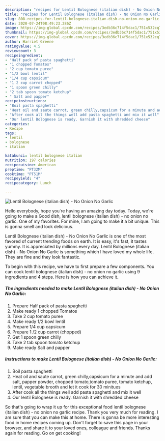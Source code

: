 ```yaml
---
description: "recipes for Lentil Bolognese (italian dish) - No Onion No Garlic | how to keep Lentil Bolognese (italian dish) - No Onion No Garlic"
title: "recipes for Lentil Bolognese (italian dish) - No Onion No Garlic | how to keep Lentil Bolognese (italian dish) - No Onion No Garlic"
slug: 808-recipes-for-lentil-bolognese-italian-dish-no-onion-no-garlic-how-to-keep-lentil-bolognese-italian-dish-no-onion-no-garlic
date: 2020-07-24T08:49:23.286Z
image: https://img-global.cpcdn.com/recipes/3edb36c714f5dac1/751x532cq70/lentil-bolognese-italian-dish-no-onion-no-garlic-recipe-main-photo.jpg
thumbnail: https://img-global.cpcdn.com/recipes/3edb36c714f5dac1/751x532cq70/lentil-bolognese-italian-dish-no-onion-no-garlic-recipe-main-photo.jpg
cover: https://img-global.cpcdn.com/recipes/3edb36c714f5dac1/751x532cq70/lentil-bolognese-italian-dish-no-onion-no-garlic-recipe-main-photo.jpg
author: Harriet Greene
ratingvalue: 4.5
reviewcount: 3
recipeingredient:
- "Half pack of pasta spaghetti"
- "1 chopped Tomatos"
- "2 cup tomato puree"
- "1/2 bowl lentil"
- "1/4 cup capsicum"
- "1 2 cup carrot chopped"
- "1 spoon green chilly"
- "2 tab spoon tomato ketchup"
- " Salt and papper"
recipeinstructions:
- "Boil pasta spaghetti"
- "Heat oil and saute carrot, green chilly,capsicum for a minute and add salt, papper powder, chopped tomato,tomato puree, tomato ketchup, lentil, vegetable brooth and let it cook for 30 minitues"
- "After cook all the things well add pasta spaghetti and mix it well"
- "Our lentil Bolognese is ready. Garnish it with shredded cheese"
categories:
- Recipe
tags:
- lentil
- bolognese
- italian

katakunci: lentil bolognese italian 
nutrition: 197 calories
recipecuisine: American
preptime: "PT32M"
cooktime: "PT51M"
recipeyield: "4"
recipecategory: Lunch

---
```



![Lentil Bolognese (italian dish) - No Onion No Garlic](https://img-global.cpcdn.com/recipes/3edb36c714f5dac1/751x532cq70/lentil-bolognese-italian-dish-no-onion-no-garlic-recipe-main-photo.jpg)

Hello everybody, hope you're having an amazing day today. Today, we're going to make a Good dish, lentil bolognese (italian dish) - no onion no garlic. One of my favorites. For mine, I am going to make it a bit unique. This is gonna smell and look delicious.

Lentil Bolognese (italian dish) - No Onion No Garlic is one of the most favored of current trending foods on earth. It is easy, it's fast, it tastes yummy. It is appreciated by millions every day. Lentil Bolognese (italian dish) - No Onion No Garlic is something which I have loved my whole life. They are fine and they look fantastic.




To begin with this recipe, we have to first prepare a few components. You can cook lentil bolognese (italian dish) - no onion no garlic using 9 ingredients and 4 steps. Here is how you can achieve it.

<!--inarticleads1-->

##### The ingredients needed to make Lentil Bolognese (italian dish) - No Onion No Garlic:

1. Prepare Half pack of pasta spaghetti
1. Make ready 1 chopped Tomatos
1. Take 2 cup tomato puree
1. Make ready 1/2 bowl lentil
1. Prepare 1/4 cup capsicum
1. Prepare 1 /2 cup carrot (chopped)
1. Get 1 spoon green chilly
1. Take 2 tab spoon tomato ketchup
1. Make ready  Salt and papper




<!--inarticleads2-->

##### Instructions to make Lentil Bolognese (italian dish) - No Onion No Garlic:

1. Boil pasta spaghetti
1. Heat oil and saute carrot, green chilly,capsicum for a minute and add salt, papper powder, chopped tomato,tomato puree, tomato ketchup, lentil, vegetable brooth and let it cook for 30 minitues
1. After cook all the things well add pasta spaghetti and mix it well
1. Our lentil Bolognese is ready. Garnish it with shredded cheese




So that's going to wrap it up for this exceptional food lentil bolognese (italian dish) - no onion no garlic recipe. Thank you very much for reading. I am sure that you can make this at home. There is gonna be more interesting food in home recipes coming up. Don't forget to save this page in your browser, and share it to your loved ones, colleague and friends. Thanks again for reading. Go on get cooking!
